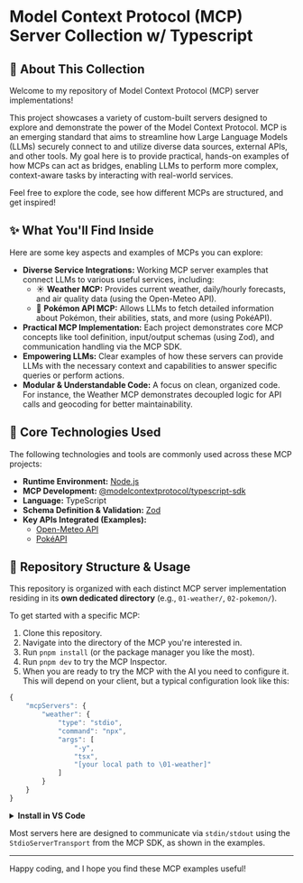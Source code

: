# Model Context Protocol (MCP) Server Collection w/ Typescript

## 🎯 About This Collection
Welcome to my repository of Model Context Protocol (MCP) server implementations!

This project showcases a variety of custom-built servers designed to explore and demonstrate the power of the Model Context Protocol. MCP is an emerging standard that aims to streamline how Large Language Models (LLMs) securely connect to and utilize diverse data sources, external APIs, and other tools. My goal here is to provide practical, hands-on examples of how MCPs can act as bridges, enabling LLMs to perform more complex, context-aware tasks by interacting with real-world services.

Feel free to explore the code, see how different MCPs are structured, and get inspired!

## ✨ What You'll Find Inside
Here are some key aspects and examples of MCPs you can explore:

* **Diverse Service Integrations:** Working MCP server examples that connect LLMs to various useful services, including:
    * ☀️ **Weather MCP:** Provides current weather, daily/hourly forecasts, and air quality data (using the Open-Meteo API).
    * 👾 **Pokémon API MCP:** Allows LLMs to fetch detailed information about Pokémon, their abilities, stats, and more (using PokéAPI).
* **Practical MCP Implementation:** Each project demonstrates core MCP concepts like tool definition, input/output schemas (using Zod), and communication handling via the MCP SDK.
* **Empowering LLMs:** Clear examples of how these servers can provide LLMs with the necessary context and capabilities to answer specific queries or perform actions.
* **Modular & Understandable Code:** A focus on clean, organized code. For instance, the Weather MCP demonstrates decoupled logic for API calls and geocoding for better maintainability.

## 🚀 Core Technologies Used
The following technologies and tools are commonly used across these MCP projects:

* **Runtime Environment:** [Node.js](https://nodejs.org/)
* **MCP Development:** [@modelcontextprotocol/typescript-sdk](https://github.com/modelcontextprotocol/typescript-sdk)
* **Language:** TypeScript
* **Schema Definition & Validation:** [Zod](https://zod.dev/)
* **Key APIs Integrated (Examples):**
    * [Open-Meteo API](https://open-meteo.com/)
    * [PokéAPI](https://pokeapi.co/)

## 📂 Repository Structure & Usage
This repository is organized with each distinct MCP server implementation residing in its **own dedicated directory** (e.g., `01-weather/`, `02-pokemon/`).

To get started with a specific MCP:
1.  Clone this repository.
2.  Navigate into the directory of the MCP you're interested in.
3.  Run `pnpm install` (or the package manager you like the most).
4.  Run `pnpm dev` to try the MCP Inspector.
5.  When you are ready to try the MCP with the AI you need to configure it. This will depend on your client, but a typical configuration look like this:
```js
{
    "mcpServers": {
        "weather": {
            "type": "stdio",
            "command": "npx",
            "args": [
                "-y",
                "tsx",
                "[your local path to \01-weather]"
            ]
        }
    }
}
```

<details><summary><b>Install in VS Code</b></summary>

You can also install the MCP servers using the VS Code CLI:

```bash
# For the weather MCP server
code --add-mcp '{"name":"weather","command":"npx","args":[ "-y","tsx","[your local path to \01-weather]"]}'
```

After installation, the Playwright MCP server will be available for use with your GitHub Copilot agent in VS Code.
</details>

Most servers here are designed to communicate via `stdin/stdout` using the `StdioServerTransport` from the MCP SDK, as shown in the examples.

---

Happy coding, and I hope you find these MCP examples useful!
